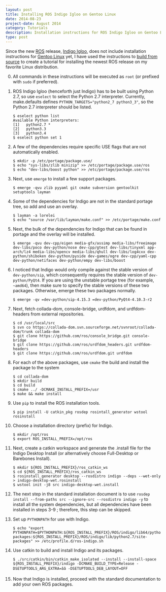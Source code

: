 ```yaml
---
layout: post
title: Installing ROS Indigo Igloo on Gentoo Linux
date: 2014-08-23
project-date: August 2014
category: Tutorials
description: Installation instructions for ROS Indigo Igloo on Gentoo Linux.
type: post
---
```


Since the new [ROS](http://ros.org) release, [Indigo Igloo](http://wiki.ros.org/indigo), does not include installation instructions for [Gentoo Linux](http://www.gentoo.org) yet, I have used the instructions to [build from source](http://wiki.ros.org/indigo/Installation/Source) to create a tutorial for installing the newest ROS release on my favorite Linux distribution.


00. All commands in these instructions will be executed as `root` (or prefixed with `sudo` if preferred).

01. ROS Indigo Igloo (henceforth just Indigo) has to be built using Python 2.7, so use `eselect` to select the Python 2.7 interpreter. Currently, make.defaults defines `PYTHON_TARGETS="python2_7 python3_3"`, so the Python 2.7 interpreter should be listed.

        $ eselect python list
        Available Python interpreters:
        [1]   python2.7 *
        [2]   python3.3
        [3]   python3.4
        $ eselect python set 1

02. A few of the dependencies require specific USE flags that are not automatically enabled.

        $ mkdir -p /etc/portage/package.use/
        $ echo "sys-libs/zlib minizip" >> /etc/portage/package.use/ros
        $ echo "dev-libs/boost python" >> /etc/portage/package.use/ros

03. Next, use `emerge` to install a few support packages.

        $ emerge -qvu zlib pyyaml git cmake subversion gentoolkit setuptools layman

04. Some of the dependencies for Indigo are not in the standard portage tree, so add and use an overlay.

        $ layman -a lorelei
        $ echo "source /var/lib/layman/make.conf" >> /etc/portage/make.conf

05. Next, the bulk of the dependencies for Indigo that can be found in portage and the overlay will be installed.

        $ emerge -qvu dev-cpp/eigen media-gfx/assimp media-libs/freeimage dev-libs/poco dev-python/nose dev-cpp/gtest dev-libs/tinyxml app-arch/lz4 media-libs/opencv media-libs/qhull dev-libs/log4cxx dev-python/shiboken dev-python/pyside dev-games/ogre dev-cpp/yaml-cpp dev-python/netifaces dev-python/empy dev-libs/boost

06. I noticed that Indigo would only compile against the stable version of `dev-python/sip`, which consequently requires the stable version of `dev-python/PyQt4`. If you are using the unstable portage tree (for example, `~amd64`), then make sure to specify the stable versions of these two packages. Otherwise, emerge these two packages normally.

        $ emerge -qv =dev-python/sip-4.15.3 =dev-python/PyQt4-4.10.3-r2

07. Next, fetch collada-dom, console-bridge, urdfdom, and urdfdom-headers from external repositories.

        $ cd /usr/local/src
        $ svn co https://collada-dom.svn.sourceforge.net/svnroot/collada-dom/trunk collada-dom
        $ git clone https://github.com/ros/console_bridge.git console-bridge
        $ git clone https://github.com/ros/urdfdom_headers.git urdfdom-headers
        $ git clone https://github.com/ros/urdfdom.git urdfdom

08. For each of the above packages, use `cmake` the build and install the package to the system

        $ cd collada-dom
        $ mkdir build
        $ cd build
        $ cmake ../ -DCMAKE_INSTALL_PREFIX=/usr
        $ make && make install

09. Use `pip` to install the ROS installation tools.

        $ pip install -U catkin_pkg rosdep rosintall_generator wstool rosinstall

10. Choose a installation directory (prefix) for Indigo.

        $ mkdir /opt/ros
        $ export ROS_INSTALL_PREFIX=/opt/ros

11. Next, create a catkin workspace and generate the .install file for the Indigo Desktop Install (or alternatively choose Full-Desktop or Barebones Install).

        $ mkdir ${ROS_INSTALL_PREFIX}/ros_catkin_ws
        $ cd ${ROS_INSTALL_PREFIX}/ros_catkin_ws
        $ rosinstall_generator desktop --rosdistro indigo --deps --wet-only > indigo-desktop-wet.rosinstall
        $ wstool init -j8 src indigo-desktop-wet.install

12. The next step in the standard installation document is to use `rosdep install --from-paths src --ignore-src --rosdistro indigo -y` to install all the system dependencies, but all dependencies have been installed in steps 3-9  ; therefore, this step can be skipped.

13. Set up `PYTHONPATH` for use with Indigo.

        $ echo "export PYTHONPATH=$PYTHONPATH:${ROS_INSTALL_PREFIX}/ROS/indigo/lib64/python2.7/site-packages:${ROS_INSTALL_PREFIX}/ROS/indigo/lib/python2.7/site-packages" >> /etc/profile.d/ros-indigo.sh

14. Use catkin to build and install Indigo and its packages.

        $ ./src/catkin/bin/catkin_make_isolated --install --install-space ${ROS_INSTALL_PREFIX}/indigo -DCMAKE_BUILD_TYPE=Release -DSETUPTOOLS_ARG_EXTRA=ââ -DSETUPTOOLS_DEB_LAYOUT=OFF

15. Now that Indigo is installed, proceed with the standard documentation to add your own ROS packages.
